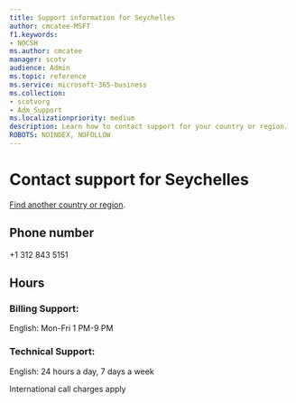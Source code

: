 ```yaml
---                                
title: Support information for Seychelles
author: cmcatee-MSFT
f1.keywords:
- NOCSH
ms.author: cmcatee
manager: scotv
audience: Admin
ms.topic: reference
ms.service: microsoft-365-business
ms.collection: 
- scotvorg
- Adm_Support
ms.localizationpriority: medium
description: Learn how to contact support for your country or region.
ROBOTS: NOINDEX, NOFOLLOW
---
```


# Contact support for Seychelles

[Find another country or region](../get-help-support.md).

## Phone number
+1 312 843 5151

## Hours
### Billing Support:

English: Mon-Fri 1 PM-9 PM

### Technical Support:

English: 24 hours a day, 7 days a week

International call charges apply
